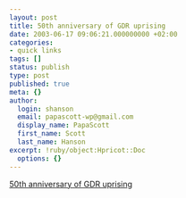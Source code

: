 ```yaml
---
layout: post
title: 50th anniversary of GDR uprising
date: 2003-06-17 09:06:21.000000000 +02:00
categories:
- quick links
tags: []
status: publish
type: post
published: true
meta: {}
author:
  login: shanson
  email: papascott-wp@gmail.com
  display_name: PapaScott
  first_name: Scott
  last_name: Hanson
excerpt: !ruby/object:Hpricot::Doc
  options: {}
---
```

<p><a title="and the West stood by and did nothing, just like in 1956, 1961, 1968..." href="http://www.dw-world.de/english/0,3367,4789_W_895692,00.html">50th anniversary of GDR uprising</a></p>
